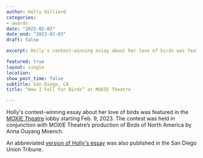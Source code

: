 ```yaml
---
author: Holly Hilliard
categories:
- awards
date: "2023-02-03"
date_end: "2023-02-03"
draft: false

excerpt: Holly's contest-winning essay about her love of birds was featured in the [MOXIE Theatre](https://www.moxietheatre.com/) lobby starting Feb. 9, 2023. The contest was held in conjunction with MOXIE Theatre’s production of Birds of North America by Anna Ouyang Moench. An abbreviated [version of Holly's essay](https://www.sandiegouniontribune.com/opinion/commentary/story/2023-02-17/birder-nature-eagle-nest?consumer=googlenews) was also published in the San Diego Union Tribune.

featured: true
layout: single
location: 
show_post_time: false
subtitle: San Diego, CA
title: “How I Fell for Birds” at MOXIE Theatre

---
```


Holly's contest-winning essay about her love of birds was featured in the [MOXIE Theatre](https://www.moxietheatre.com/) lobby starting Feb. 9, 2023. The contest was held in conjunction with MOXIE Theatre’s production of Birds of North America by Anna Ouyang Moench.

An abbreviated [version of Holly's essay](https://www.sandiegouniontribune.com/opinion/commentary/story/2023-02-17/birder-nature-eagle-nest?consumer=googlenews) was also published in the San Diego Union Tribune.